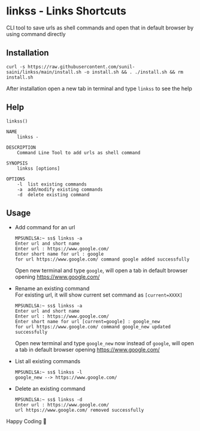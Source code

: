 # linkss - Links Shortcuts
CLI tool to save urls as shell commands and open that in default browser by using command directly

## Installation
```
curl -s https://raw.githubusercontent.com/sunil-saini/linkss/main/install.sh -o install.sh && . ./install.sh && rm install.sh
```
After installation open a new tab in terminal and type `linkss` to see the help

## Help
```
linkss()

NAME
    linkss -

DESCRIPTION
    Command Line Tool to add urls as shell command

SYNOPSIS
    linkss [options]

OPTIONS
    -l  list existing commands
    -a  add/modify existing commands
    -d  delete existing command
```

## Usage

- Add command for an url
    ```
    MPSUNILSA:~ ss$ linkss -a
    Enter url and short name
    Enter url : https://www.google.com/
    Enter short name for url : google
    for url https://www.google.com/ command google added successfully
    ```
    Open new terminal and type `google`, will open a tab in default browser opening https://www.google.com/

- Rename an existing command </br>
    For existing url, it will show current set command as `[current=XXXX]`
    ```
    MPSUNILSA:~ ss$ linkss -a
    Enter url and short name
    Enter url : https://www.google.com/
    Enter short name for url [current=google] : google_new
    for url https://www.google.com/ command google_new updated successfully
    ```
    Open new terminal and type `google_new` now instead of `google`, will open a tab in default browser opening https://www.google.com/
- List all existing commands
    ```
    MPSUNILSA:~ ss$ linkss -l
    google_new --> https://www.google.com/
    ```
- Delete an existing command
    ```
    MPSUNILSA:~ ss$ linkss -d
    Enter url : https://www.google.com/
    url https://www.google.com/ removed successfully
    ```

Happy Coding :beers:
